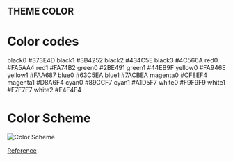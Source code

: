 ## THEME COLOR

# Color codes
black0                    #373E4D
black1                    #3B4252
black2                    #434C5E
black3                    #4C566A
red0                      #FA5AA4
red1                      #FA74B2
green0                    #2BE491
green1                    #44EB9F
yellow0                   #FA946E
yellow1                   #FAA687
blue0                     #63C5EA
blue1                     #7ACBEA
magenta0                  #CF8EF4
magenta1                  #D8A6F4
cyan0                     #89CCF7
cyan1                     #A1D5F7
white0                    #F9F9F9
white1                    #F7F7F7
white2                    #F4F4F4

# Color Scheme
![Color Scheme](https://camo.githubusercontent.com/7b89728b282bca3fa54b8b016caf651e7e3bc5566878985e761bd7df834dd565/68747470733a2f2f692e6962622e636f2f58446a6e644d4a2f636f6c6f722d736368656d652e706e67 "Color Scheme")

[Reference](https://github.com/owl4ce/dotfiles#color-scheme)